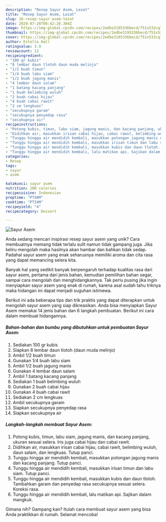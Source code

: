 ```yaml
---
description: "Resep Sayur Asem, Lezat"
title: "Resep Sayur Asem, Lezat"
slug: 16-resep-sayur-asem-lezat
date: 2020-07-26T08:42:20.304Z
image: https://img-global.cpcdn.com/recipes/2edbe3195336becd/751x532cq70/sayur-asem-foto-resep-utama.jpg
thumbnail: https://img-global.cpcdn.com/recipes/2edbe3195336becd/751x532cq70/sayur-asem-foto-resep-utama.jpg
cover: https://img-global.cpcdn.com/recipes/2edbe3195336becd/751x532cq70/sayur-asem-foto-resep-utama.jpg
author: Estelle Hall
ratingvalue: 3.9
reviewcount: 12
recipeingredient:
- "100 gr kubis"
- "8 lembar daun tlotoh daun muda melinjo"
- "1/2 buah timun"
- "1/4 buah labu siam"
- "1/2 buah jagung manis"
- "4 lembar daun salam"
- "1 batang kacang panjang"
- "1 buah belimbing wuluh"
- "2 buah cabai hijau"
- "4 buah cabai rawit"
- "2 cm lengkuas"
- "secukupnya garam"
- "secukupnya penyedap rasa"
- "secukupnya air"
recipeinstructions:
- "Potong kubis, timun, labu siam, jagung manis, dan kacang panjang, ukuran sesuai selera. Iris juga cabai hijau dan cabai rawit."
- "Didihkan air, masukkan irisan cabai hijau, cabai rawit, belimbing wuluh, daun salam, dan lengkuas. Tutup panci."
- "Tunggu hingga air mendidih kembali, masukkan potongan jagung manis dan kacang panjang. Tutup panci."
- "Tunggu hingga air mendidih kembali, masukkan irisan timun dan labu siam. Tutup panci."
- "Tunggu hingga air mendidih kembali, masukkan kubis dan daun tlotoh. Tambahkan garam dan penyedap rasa secukupnya sesuai selera. Koreksi rasa."
- "Tunggu hingga air mendidih kembali, lalu matikan api. Sajikan dalam mangkuk."
categories:
- Resep
tags:
- sayur
- asem

katakunci: sayur asem 
nutrition: 200 calories
recipecuisine: Indonesian
preptime: "PT40M"
cooktime: "PT34M"
recipeyield: "4"
recipecategory: Dessert

---
```



![Sayur Asem](https://img-global.cpcdn.com/recipes/2edbe3195336becd/751x532cq70/sayur-asem-foto-resep-utama.jpg)

Anda sedang mencari inspirasi resep sayur asem yang unik? Cara membuatnya memang tidak terlalu sulit namun tidak gampang juga. Jika keliru mengolah maka hasilnya akan hambar dan bahkan tidak sedap. Padahal sayur asem yang enak seharusnya memiliki aroma dan cita rasa yang dapat memancing selera kita.

Banyak hal yang sedikit banyak berpengaruh terhadap kualitas rasa dari sayur asem, pertama dari jenis bahan, kemudian pemilihan bahan segar, sampai cara mengolah dan menghidangkannya. Tak perlu pusing jika ingin menyiapkan sayur asem yang enak di rumah, karena asal sudah tahu triknya maka hidangan ini dapat menjadi suguhan istimewa.




Berikut ini ada beberapa tips dan trik praktis yang dapat diterapkan untuk mengolah sayur asem yang siap dikreasikan. Anda bisa menyiapkan Sayur Asem memakai 14 jenis bahan dan 6 langkah pembuatan. Berikut ini cara dalam membuat hidangannya.

<!--inarticleads1-->

##### Bahan-bahan dan bumbu yang dibutuhkan untuk pembuatan Sayur Asem:

1. Sediakan 100 gr kubis
1. Siapkan 8 lembar daun tlotoh (daun muda melinjo)
1. Ambil 1/2 buah timun
1. Gunakan 1/4 buah labu siam
1. Ambil 1/2 buah jagung manis
1. Gunakan 4 lembar daun salam
1. Ambil 1 batang kacang panjang
1. Sediakan 1 buah belimbing wuluh
1. Gunakan 2 buah cabai hijau
1. Gunakan 4 buah cabai rawit
1. Sediakan 2 cm lengkuas
1. Ambil secukupnya garam
1. Siapkan secukupnya penyedap rasa
1. Siapkan secukupnya air




<!--inarticleads2-->

##### Langkah-langkah membuat Sayur Asem:

1. Potong kubis, timun, labu siam, jagung manis, dan kacang panjang, ukuran sesuai selera. Iris juga cabai hijau dan cabai rawit.
1. Didihkan air, masukkan irisan cabai hijau, cabai rawit, belimbing wuluh, daun salam, dan lengkuas. Tutup panci.
1. Tunggu hingga air mendidih kembali, masukkan potongan jagung manis dan kacang panjang. Tutup panci.
1. Tunggu hingga air mendidih kembali, masukkan irisan timun dan labu siam. Tutup panci.
1. Tunggu hingga air mendidih kembali, masukkan kubis dan daun tlotoh. Tambahkan garam dan penyedap rasa secukupnya sesuai selera. Koreksi rasa.
1. Tunggu hingga air mendidih kembali, lalu matikan api. Sajikan dalam mangkuk.




Gimana nih? Gampang kan? Itulah cara membuat sayur asem yang bisa Anda praktikkan di rumah. Selamat mencoba!
